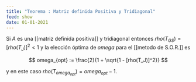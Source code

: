 ```yaml
---
title: "Teorema : Matriz definida Positiva y Tridiagonal"
feed: show
date: 01-01-2021
---
```

Si $A$ es una [[matriz definida positiva]] y tridiagonal entonces $rho(T_{G S}) = [rho(T_J)]^2 < 1$ y la elección óptima de $omega$ para el [[metodo de S.O.R.]] es

$$
omega_{opt} := \frac{2}{1 + \sqrt{1 - [rho(T_J)]^2}}
$$

y en este caso $rho(T_{omega_{o p t}}) = omega_{o p t} - 1$.


